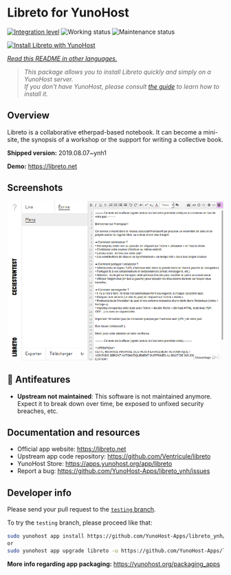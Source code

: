 <!--
N.B.: This README was automatically generated by <https://github.com/YunoHost/apps/tree/master/tools/readme_generator>
It shall NOT be edited by hand.
-->

# Libreto for YunoHost

[![Integration level](https://dash.yunohost.org/integration/libreto.svg)](https://ci-apps.yunohost.org/ci/apps/libreto/) ![Working status](https://ci-apps.yunohost.org/ci/badges/libreto.status.svg) ![Maintenance status](https://ci-apps.yunohost.org/ci/badges/libreto.maintain.svg)

[![Install Libreto with YunoHost](https://install-app.yunohost.org/install-with-yunohost.svg)](https://install-app.yunohost.org/?app=libreto)

*[Read this README in other languages.](./ALL_README.md)*

> *This package allows you to install Libreto quickly and simply on a YunoHost server.*  
> *If you don't have YunoHost, please consult [the guide](https://yunohost.org/install) to learn how to install it.*

## Overview

Libreto is a collaborative etherpad-based notebook. It can become a mini-site, the synopsis of a workshop or the support for writing a collective book.


**Shipped version:** 2019.08.07~ynh1

**Demo:** <https://libreto.net>

## Screenshots

![Screenshot of Libreto](./doc/screenshots/menu.png)

## :red_circle: Antifeatures

- **Upstream not maintained**: This software is not maintained anymore. Expect it to break down over time, be exposed to unfixed security breaches, etc.

## Documentation and resources

- Official app website: <https://libreto.net>
- Upstream app code repository: <https://github.com/Ventricule/libreto>
- YunoHost Store: <https://apps.yunohost.org/app/libreto>
- Report a bug: <https://github.com/YunoHost-Apps/libreto_ynh/issues>

## Developer info

Please send your pull request to the [`testing` branch](https://github.com/YunoHost-Apps/libreto_ynh/tree/testing).

To try the `testing` branch, please proceed like that:

```bash
sudo yunohost app install https://github.com/YunoHost-Apps/libreto_ynh/tree/testing --debug
or
sudo yunohost app upgrade libreto -u https://github.com/YunoHost-Apps/libreto_ynh/tree/testing --debug
```

**More info regarding app packaging:** <https://yunohost.org/packaging_apps>
